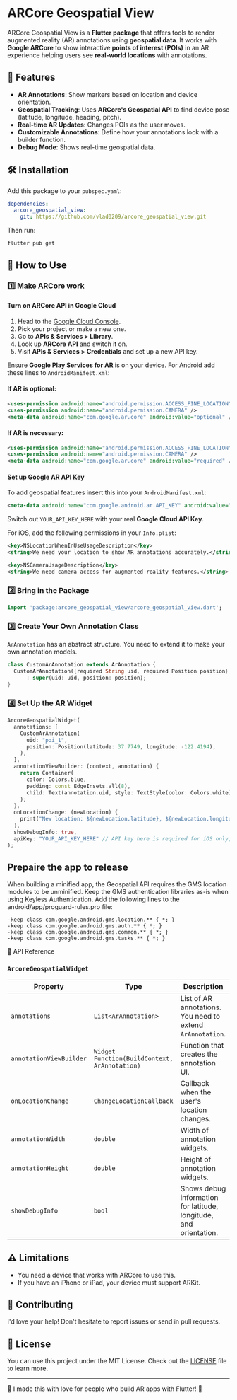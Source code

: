 # ARCore Geospatial View

ARCore Geospatial View is a **Flutter package** that offers tools to render augmented reality (AR) annotations using **geospatial data**. It works with **Google ARCore** to show interactive **points of interest (POIs)** in an AR experience helping users see **real-world locations** with annotations.

## 📌 Features

- **AR Annotations**: Show markers based on location and device orientation.
- **Geospatial Tracking**: Uses **ARCore's Geospatial API** to find device pose (latitude, longitude, heading, pitch).
- **Real-time AR Updates**: Changes POIs as the user moves.
- **Customizable Annotations**: Define how your annotations look with a builder function.
- **Debug Mode**: Shows real-time geospatial data.

## 🛠 Installation

Add this package to your `pubspec.yaml`:

```yaml
dependencies:
  arcore_geospatial_view:
    git: https://github.com/vlad0209/arcore_geospatial_view.git
```

Then run:

```sh
flutter pub get
```

## 🚀 How to Use

### 1️⃣ Make ARCore work

#### Turn on ARCore API in Google Cloud

1. Head to the [Google Cloud Console](https://console.cloud.google.com/).
2. Pick your project or make a new one.
3. Go to **APIs & Services > Library**.
4. Look up **ARCore API** and switch it on.
5. Visit **APIs & Services > Credentials** and set up a new API key.

Ensure **Google Play Services for AR** is on your device.
For Android add these lines to `AndroidManifest.xml`:

#### If AR is **optional**:

```xml
<uses-permission android:name="android.permission.ACCESS_FINE_LOCATION" />
<uses-permission android:name="android.permission.CAMERA" />
<meta-data android:name="com.google.ar.core" android:value="optional" />
```

#### If AR is **necessary**:

```xml
<uses-permission android:name="android.permission.ACCESS_FINE_LOCATION" />
<uses-permission android:name="android.permission.CAMERA" />
<meta-data android:name="com.google.ar.core" android:value="required" />
```

#### Set up Google AR API Key

To add geospatial features insert this into your `AndroidManifest.xml`:

```xml
<meta-data android:name="com.google.android.ar.API_KEY" android:value="YOUR_API_KEY_HERE" />
```

Switch out `YOUR_API_KEY_HERE` with your real **Google Cloud API Key**.

For iOS, add the following permissions in your `Info.plist`:

```xml
<key>NSLocationWhenInUseUsageDescription</key>
<string>We need your location to show AR annotations accurately.</string>

<key>NSCameraUsageDescription</key>
<string>We need camera access for augmented reality features.</string>
```

### 2️⃣ Bring in the Package

```dart
import 'package:arcore_geospatial_view/arcore_geospatial_view.dart';
```

### 3️⃣ Create Your Own Annotation Class

`ArAnnotation` has an abstract structure. You need to extend it to make your own annotation models.

```dart
class CustomArAnnotation extends ArAnnotation {
  CustomArAnnotation({required String uid, required Position position})
      : super(uid: uid, position: position);
}
```

### 4️⃣ Set Up the AR Widget

```dart
ArcoreGeospatialWidget(
  annotations: [
    CustomArAnnotation(
      uid: "poi_1",
      position: Position(latitude: 37.7749, longitude: -122.4194),
    ),
  ],
  annotationViewBuilder: (context, annotation) {
    return Container(
      color: Colors.blue,
      padding: const EdgeInsets.all(8),
      child: Text(annotation.uid, style: TextStyle(color: Colors.white)),
    );
  },
  onLocationChange: (newLocation) {
    print("New location: ${newLocation.latitude}, ${newLocation.longitude}");
  },
  showDebugInfo: true,
  apiKey: "YOUR_API_KEY_HERE" // API key here is required for iOS only, for Android you just put it in the AndroidManifest.xml as shown above
);
```
## Prepaire the app to release

When building a minified app, the Geospatial API requires the GMS location modules to be unminified. Keep the GMS authentication libraries as-is when using Keyless Authentication. Add the following lines to the android/app/proguard-rules.pro file:

```
-keep class com.google.android.gms.location.** { *; }
-keep class com.google.android.gms.auth.** { *; }
-keep class com.google.android.gms.common.** { *; }
-keep class com.google.android.gms.tasks.** { *; }
```


📌 API Reference

### `ArcoreGeospatialWidget`

| Property                | Type                                          | Description                                                   |
| ----------------------- | --------------------------------------------- | ------------------------------------------------------------- |
| `annotations`           | `List<ArAnnotation>`                          | List of AR annotations. You need to extend `ArAnnotation`.    |
| `annotationViewBuilder` | `Widget Function(BuildContext, ArAnnotation)` | Function that creates the annotation UI.                      |
| `onLocationChange`      | `ChangeLocationCallback`                      | Callback when the user's location changes.                    |
| `annotationWidth`       | `double`                                      | Width of annotation widgets.                                  |
| `annotationHeight`      | `double`                                      | Height of annotation widgets.                                 |
| `showDebugInfo`         | `bool`                                        | Shows debug information for latitude, longitude, and orientation. |

## ⚠️ Limitations

- You need a device that works with ARCore to use this.
- If you have an iPhone or iPad, your device must support ARKit.

## 🤝 Contributing

I'd love your help! Don't hesitate to report issues or send in pull requests.

## 📄 License

You can use this project under the MIT License. Check out the [LICENSE](LICENSE) file to learn more.

---

📌 I made this with love for people who build AR apps with Flutter! 🚀

